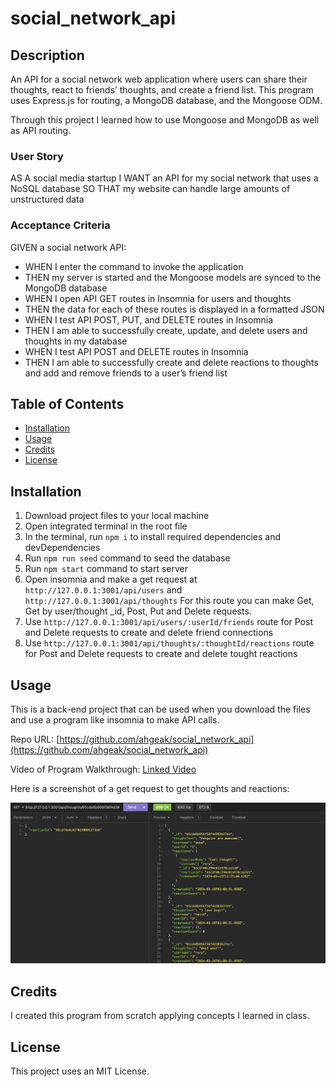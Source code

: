 # social_network_api

## Description

An API for a social network web application where users can share their thoughts, react to friends’ thoughts, and create a friend list. This program uses Express.js for routing, a MongoDB database, and the Mongoose ODM.

Through this project I learned how to use Mongoose and MongoDB as well as API routing.

### User Story

AS A social media startup
I WANT an API for my social network that uses a NoSQL database
SO THAT my website can handle large amounts of unstructured data

### Acceptance Criteria

GIVEN a social network API:
- WHEN I enter the command to invoke the application
- THEN my server is started and the Mongoose models are synced to the MongoDB database
- WHEN I open API GET routes in Insomnia for users and thoughts
- THEN the data for each of these routes is displayed in a formatted JSON
- WHEN I test API POST, PUT, and DELETE routes in Insomnia
- THEN I am able to successfully create, update, and delete users and thoughts in my database
- WHEN I test API POST and DELETE routes in Insomnia
- THEN I am able to successfully create and delete reactions to thoughts and add and remove friends to a user’s friend list

## Table of Contents

- [Installation](#installation)
- [Usage](#usage)
- [Credits](#credits)
- [License](#license)

## Installation

1. Download project files to your local machine
2. Open integrated terminal in the root file
3. In the terminal, run `npm i` to install required dependencies and devDependencies
4. Run `npm run seed` command to seed the database
5. Run `npm start` command to start server
6. Open insomnia and make a get request at `http://127.0.0.1:3001/api/users` and `http://127.0.0.1:3001/api/thoughts` For this route you can make Get, Get by user/thought _id, Post, Put and Delete requests.
7. Use `http://127.0.0.1:3001/api/users/:userId/friends` route for Post and Delete requests to create and delete friend connections
8. Use `http://127.0.0.1:3001/api/thoughts/:thoughtId/reactions` route for Post and Delete requests to create and delete tought reactions

## Usage

This is a back-end project that can be used when you download the files and use a program like insomnia to make API calls.

Repo URL: [https://github.com/ahgeak/social_network_api](https://github.com/ahgeak/social_network_api)

Video of Program Walkthrough: [Linked Video](https://drive.google.com/file/d/1SmRmg-3OsjCKxnQi86EdhLJmLj9rNt5C/view?usp=sharing)

Here is a screenshot of a get request to get thoughts and reactions:

![Screenshot of API request](./assets/social_network_screenshot.png)

## Credits

I created this program from scratch applying concepts I learned in class.

## License

This project uses an MIT License.
